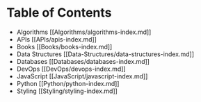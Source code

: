 # Table of Contents

- Algorithms [[Algorithms/algorithms-index.md]]
- APIs [[APIs/apis-index.md]]
- Books [[Books/books-index.md]]
- Data Structures [[Data-Structures/data-structures-index.md]]
- Databases [[Databases/databases-index.md]]
- DevOps [[DevOps/devops-index.md]]
- JavaScript [[JavaScript/javascript-index.md]]
- Python [[Python/python-index.md]]
- Styling [[Styling/styling-index.md]]

